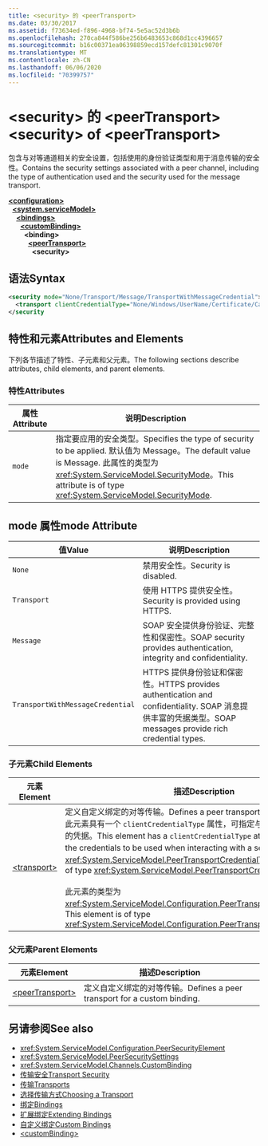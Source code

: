```yaml
---
title: <security> 的 <peerTransport>
ms.date: 03/30/2017
ms.assetid: f73634ed-f896-4968-bf74-5e5ac52d3b6b
ms.openlocfilehash: 270ca844f586be256b6483653c868d1cc4396657
ms.sourcegitcommit: b16c00371ea06398859ecd157defc81301c9070f
ms.translationtype: MT
ms.contentlocale: zh-CN
ms.lasthandoff: 06/06/2020
ms.locfileid: "70399757"
---
```

# <a name="security-of-peertransport"></a><span data-ttu-id="9664c-102">\<security> 的 \<peerTransport></span><span class="sxs-lookup"><span data-stu-id="9664c-102">\<security> of \<peerTransport></span></span>
<span data-ttu-id="9664c-103">包含与对等通道相关的安全设置，包括使用的身份验证类型和用于消息传输的安全性。</span><span class="sxs-lookup"><span data-stu-id="9664c-103">Contains the security settings associated with a peer channel, including the type of authentication used and the security used for the message transport.</span></span>  
  
[**\<configuration>**](../configuration-element.md)\
&nbsp;&nbsp;[**\<system.serviceModel>**](system-servicemodel.md)\
&nbsp;&nbsp;&nbsp;&nbsp;[**\<bindings>**](bindings.md)\
&nbsp;&nbsp;&nbsp;&nbsp;&nbsp;&nbsp;[**\<customBinding>**](custombinding.md)\
&nbsp;&nbsp;&nbsp;&nbsp;&nbsp;&nbsp;&nbsp;&nbsp;**\<binding>**\
&nbsp;&nbsp;&nbsp;&nbsp;&nbsp;&nbsp;&nbsp;&nbsp;&nbsp;&nbsp;[**\<peerTransport>**](peertransport.md)\
&nbsp;&nbsp;&nbsp;&nbsp;&nbsp;&nbsp;&nbsp;&nbsp;&nbsp;&nbsp;&nbsp;&nbsp;**\<security>**  
  
## <a name="syntax"></a><span data-ttu-id="9664c-104">语法</span><span class="sxs-lookup"><span data-stu-id="9664c-104">Syntax</span></span>  
  
```xml  
<security mode="None/Transport/Message/TransportWithMessageCredential">
  <transport clientCredentialType="None/Windows/UserName/Certificate/CardSpace" />
</security
```  
  
## <a name="attributes-and-elements"></a><span data-ttu-id="9664c-105">特性和元素</span><span class="sxs-lookup"><span data-stu-id="9664c-105">Attributes and Elements</span></span>  
 <span data-ttu-id="9664c-106">下列各节描述了特性、子元素和父元素。</span><span class="sxs-lookup"><span data-stu-id="9664c-106">The following sections describe attributes, child elements, and parent elements.</span></span>  
  
### <a name="attributes"></a><span data-ttu-id="9664c-107">特性</span><span class="sxs-lookup"><span data-stu-id="9664c-107">Attributes</span></span>  
  
|<span data-ttu-id="9664c-108">属性</span><span class="sxs-lookup"><span data-stu-id="9664c-108">Attribute</span></span>|<span data-ttu-id="9664c-109">说明</span><span class="sxs-lookup"><span data-stu-id="9664c-109">Description</span></span>|  
|---------------|-----------------|  
|`mode`|<span data-ttu-id="9664c-110">指定要应用的安全类型。</span><span class="sxs-lookup"><span data-stu-id="9664c-110">Specifies the type of security to be applied.</span></span> <span data-ttu-id="9664c-111">默认值为 Message。</span><span class="sxs-lookup"><span data-stu-id="9664c-111">The default value is Message.</span></span> <span data-ttu-id="9664c-112">此属性的类型为 <xref:System.ServiceModel.SecurityMode>。</span><span class="sxs-lookup"><span data-stu-id="9664c-112">This attribute is of type <xref:System.ServiceModel.SecurityMode>.</span></span>|  
  
## <a name="mode-attribute"></a><span data-ttu-id="9664c-113">mode 属性</span><span class="sxs-lookup"><span data-stu-id="9664c-113">mode Attribute</span></span>  
  
|<span data-ttu-id="9664c-114">值</span><span class="sxs-lookup"><span data-stu-id="9664c-114">Value</span></span>|<span data-ttu-id="9664c-115">说明</span><span class="sxs-lookup"><span data-stu-id="9664c-115">Description</span></span>|  
|-----------|-----------------|  
|`None`|<span data-ttu-id="9664c-116">禁用安全性。</span><span class="sxs-lookup"><span data-stu-id="9664c-116">Security is disabled.</span></span>|  
|`Transport`|<span data-ttu-id="9664c-117">使用 HTTPS 提供安全性。</span><span class="sxs-lookup"><span data-stu-id="9664c-117">Security is provided using HTTPS.</span></span>|  
|`Message`|<span data-ttu-id="9664c-118">SOAP 安全提供身份验证、完整性和保密性。</span><span class="sxs-lookup"><span data-stu-id="9664c-118">SOAP security provides authentication, integrity and confidentiality.</span></span>|  
|`TransportWithMessageCredential`|<span data-ttu-id="9664c-119">HTTPS 提供身份验证和保密性。</span><span class="sxs-lookup"><span data-stu-id="9664c-119">HTTPS provides authentication and confidentiality.</span></span> <span data-ttu-id="9664c-120">SOAP 消息提供丰富的凭据类型。</span><span class="sxs-lookup"><span data-stu-id="9664c-120">SOAP messages provide rich credential types.</span></span>|  
  
### <a name="child-elements"></a><span data-ttu-id="9664c-121">子元素</span><span class="sxs-lookup"><span data-stu-id="9664c-121">Child Elements</span></span>  
  
|<span data-ttu-id="9664c-122">元素</span><span class="sxs-lookup"><span data-stu-id="9664c-122">Element</span></span>|<span data-ttu-id="9664c-123">描述</span><span class="sxs-lookup"><span data-stu-id="9664c-123">Description</span></span>|  
|-------------|-----------------|  
|[\<transport>](transport-of-peertransport.md)|<span data-ttu-id="9664c-124">定义自定义绑定的对等传输。</span><span class="sxs-lookup"><span data-stu-id="9664c-124">Defines a peer transport for a custom binding.</span></span> <span data-ttu-id="9664c-125">此元素具有一个 `clientCredentialType` 属性，可指定与服务进行交互时要使用的凭据。</span><span class="sxs-lookup"><span data-stu-id="9664c-125">This element has a `clientCredentialType` attribute that specifies the credentials to be used when interacting with a service.</span></span> <span data-ttu-id="9664c-126">此属性的类型为 <xref:System.ServiceModel.PeerTransportCredentialType>。</span><span class="sxs-lookup"><span data-stu-id="9664c-126">This attribute is of type <xref:System.ServiceModel.PeerTransportCredentialType>.</span></span><br /><br /> <span data-ttu-id="9664c-127">此元素的类型为 <xref:System.ServiceModel.Configuration.PeerTransportSecurityElement>。</span><span class="sxs-lookup"><span data-stu-id="9664c-127">This element is of type <xref:System.ServiceModel.Configuration.PeerTransportSecurityElement>.</span></span>|  
  
### <a name="parent-elements"></a><span data-ttu-id="9664c-128">父元素</span><span class="sxs-lookup"><span data-stu-id="9664c-128">Parent Elements</span></span>  
  
|<span data-ttu-id="9664c-129">元素</span><span class="sxs-lookup"><span data-stu-id="9664c-129">Element</span></span>|<span data-ttu-id="9664c-130">描述</span><span class="sxs-lookup"><span data-stu-id="9664c-130">Description</span></span>|  
|-------------|-----------------|  
|[\<peerTransport>](peertransport.md)|<span data-ttu-id="9664c-131">定义自定义绑定的对等传输。</span><span class="sxs-lookup"><span data-stu-id="9664c-131">Defines a peer transport for a custom binding.</span></span>|  
  
## <a name="see-also"></a><span data-ttu-id="9664c-132">另请参阅</span><span class="sxs-lookup"><span data-stu-id="9664c-132">See also</span></span>

- <xref:System.ServiceModel.Configuration.PeerSecurityElement>
- <xref:System.ServiceModel.PeerSecuritySettings>
- <xref:System.ServiceModel.Channels.CustomBinding>
- [<span data-ttu-id="9664c-133">传输安全</span><span class="sxs-lookup"><span data-stu-id="9664c-133">Transport Security</span></span>](../../../wcf/feature-details/transport-security.md)
- [<span data-ttu-id="9664c-134">传输</span><span class="sxs-lookup"><span data-stu-id="9664c-134">Transports</span></span>](../../../wcf/feature-details/transports.md)
- [<span data-ttu-id="9664c-135">选择传输方式</span><span class="sxs-lookup"><span data-stu-id="9664c-135">Choosing a Transport</span></span>](../../../wcf/feature-details/choosing-a-transport.md)
- [<span data-ttu-id="9664c-136">绑定</span><span class="sxs-lookup"><span data-stu-id="9664c-136">Bindings</span></span>](../../../wcf/bindings.md)
- [<span data-ttu-id="9664c-137">扩展绑定</span><span class="sxs-lookup"><span data-stu-id="9664c-137">Extending Bindings</span></span>](../../../wcf/extending/extending-bindings.md)
- [<span data-ttu-id="9664c-138">自定义绑定</span><span class="sxs-lookup"><span data-stu-id="9664c-138">Custom Bindings</span></span>](../../../wcf/extending/custom-bindings.md)
- [\<customBinding>](custombinding.md)
